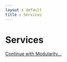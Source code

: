 ```yaml
---
layout : default
title : Services
---
```

# Services

 <a class='next' href="modularity.html">Continue with Modularity...</a>